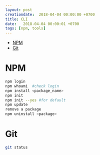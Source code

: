 ```yaml
---
layout: post
creationdate:  2018-04-04 00:00:00 +0700
title: CLI
date:   2018-04-04 00:00:01 +0700
tags: [npm, tools]
---
```

- [NPM](#npm)
- [Git](#git)







# NPM
```sh
npm login  
npm whoami  #check login
npm install <package_name>
npm init  
npm init --yes #for default
npm update 
remove a package  
npm uninstall <package> 
```

# Git
```sh
git status
```